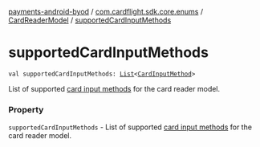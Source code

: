 [payments-android-byod](../../index.md) / [com.cardflight.sdk.core.enums](../index.md) / [CardReaderModel](index.md) / [supportedCardInputMethods](./supported-card-input-methods.md)

# supportedCardInputMethods

`val supportedCardInputMethods: `[`List`](https://kotlinlang.org/api/latest/jvm/stdlib/kotlin.collections/-list/index.html)`<`[`CardInputMethod`](../-card-input-method/index.md)`>`

List of supported [card input methods](../-card-input-method/index.md) for the card reader model.

### Property

`supportedCardInputMethods` - List of supported [card input methods](../-card-input-method/index.md) for the card reader model.